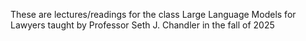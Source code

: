 These are lectures/readings for the class Large Language Models for Lawyers taught by Professor Seth J. Chandler in the fall of 2025
